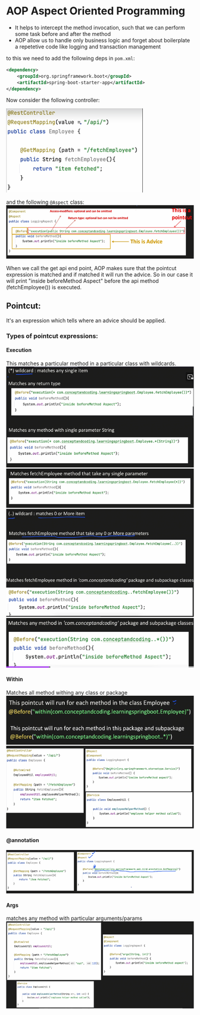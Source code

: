 # AOP Aspect Oriented Programming

- It helps to intercept the method invocation, such that we can perform some task before and after the method
- AOP allow us to handle only business logic and forget about boilerplate a repetetive code like logging and transaction management

to this we need to add the following deps in `pom.xml`:
```xml
<dependency>
    <groupId>org.springframework.boot</groupId>
    <artifactId>spring-boot-starter-app</artifactId>
</dependency>
```

Now consider the following controller:

![img_40.png](img_40.png)

and the following `@Aspect` class:
![img_41.png](img_41.png)

When we call the get api end point, AOP makes sure that the pointcut expression is matched and if matched it will run the advice. So in our case it will print "inside beforeMethod Aspect" before the api method (fetchEmployee()) is executed.

## Pointcut:
It's an expression which tells where an advice should be applied.
### Types of pointcut expressions:
#### Execution
This matches a particular method in a particular class with wildcards.
![img_42.png](img_42.png)
![img_43.png](img_43.png)
![img_44.png](img_44.png)
![img_45.png](img_45.png)

#### Within
Matches all method withing any class or package
![img_46.png](img_46.png)
![img_47.png](img_47.png)


#### @annotation
![img_48.png](img_48.png)

#### Args
matches any method with particular arguments/params
![img_49.png](img_49.png)